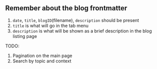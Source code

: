 ## Remember about the blog frontmatter

1. `date`, `title`, `blogID`(filename), `description` should be present
2. `title` is what will go in the tab menu
3. `description` is what will be shown as a brief description in the blog listing page

TODO:

1. Pagination on the main page
2. Search by topic and context
